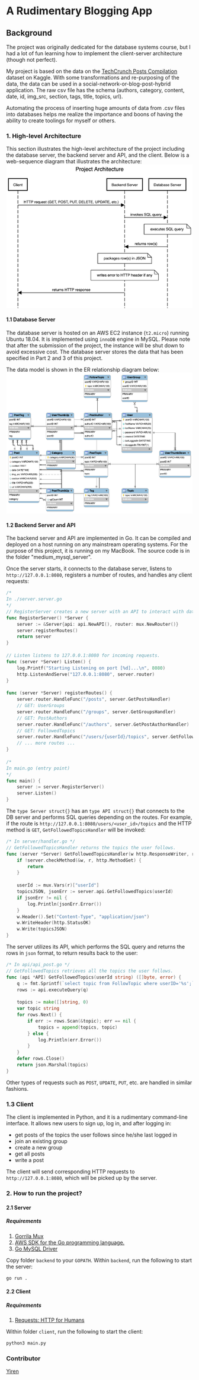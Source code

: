 # A Rudimentary Blogging App
## Background
The project was originally dedicated for the database systems course, but I had a lot of fun learning how to implement the client-server architecture (though not perfect). 

My project is based on the data on the [TechCrunch Posts Compilation](https://www.kaggle.com/thibalbo/techcrunch-posts-compilation) dataset on Kaggle. With some
transformations and re-purposing of the data, the data can be used in a social-network-or-blog-post-hybrid application. The raw csv file has the schema (authors, category, content, date, id, img_src, section, tags, title, topics, url).

Automating the process of inserting huge amounts of data from .csv files into databases helps me realize the importance and boons of having the ability to create toolings for myself or others. 

### 1. High-level Architecture
This section illustrates the high-level architecture of the project including the database server, the backend server and API, and the client. Below is a web-sequence diagram that illustrates the architecture:
![Web-sequence Diagram of Project Architecture](./docs/web_sequence_diagram.png "Web-sequence Diagram of Project Architecture")

#### 1.1 Database Server
The database server is hosted on an AWS EC2 instance (`t2.micro`) running Ubuntu 18.04. It is implemented using `innoDB` engine in MySQL. Please note that after the submission of the project, the instance will be shut down to avoid excessive cost. The database server stores the data that has been specified in Part 2 and 3 of this project.

The data model is shown in the ER relationship diagram below:
![ER Relationship Diagram](./docs/er/fakebook_png.png "ER Relationship Diagram")

#### 1.2 Backend Server and API
The backend server and API are implemented in Go. It can be compiled and deployed on a host running on any mainstream operating systems. For the purpose of this project, it is running on my MacBook. The source code is in the folder "medium_mysql_server". 

Once the server starts, it connects to the database server, listens to `http://127.0.0.1:8080`, registers a number of routes, and handles any client requests:
```go
/*
In ./server.server.go
*/
// RegisterServer creates a new server with an API to interact with database and a router.
func RegisterServer() *Server {
	server := &Server{api: api.NewAPI(), router: mux.NewRouter()}
	server.registerRoutes()
	return server
}

// Listen listens to 127.0.0.1:8080 for incoming requests.
func (server *Server) Listen() {
	log.Printf("Starting Listening on port [%d]...\n", 8080)
	http.ListenAndServe("127.0.0.1:8080", server.router)
}

func (server *Server) registerRoutes() {
	server.router.HandleFunc("/posts", server.GetPostsHandler)
	// GET: UserGroups
	server.router.HandleFunc("/groups", server.GetGroupsHandler)
	// GET: PostAuthors
	server.router.HandleFunc("/authors", server.GetPostAuthorHandler)
	// GET: FollowedTopics
	server.router.HandleFunc("/users/{userId}/topics", server.GetFollowedTopicsHandler)
    // ... more routes ...
}

/*
In main.go (entry point)
*/
func main() {
	server := server.RegisterServer()
	server.Listen()
}
```

The `type Server struct{}` has an `type API struct{}` that connects to the DB server and performs SQL queries depending on the routes. For example, if the route is `http://127.0.0.1:8080/users/<user_id>/topics` and the HTTP method is `GET`, `GetFollowedTopicsHandler` will be invoked:
```go
/* In server/handler.go */
// GetFollowedTopicsHandler returns the topics the user follows.
func (server *Server) GetFollowedTopicsHandler(w http.ResponseWriter, r *http.Request) {
	if !server.checkMethod(&w, r, http.MethodGet) {
		return
	}

	userId := mux.Vars(r)["userId"]
	topicsJSON, jsonErr := server.api.GetFollowedTopics(userId)
	if jsonErr != nil {
		log.Println(jsonErr.Error())
	}
	w.Header().Set("Content-Type", "application/json")
	w.WriteHeader(http.StatusOK)
	w.Write(topicsJSON)
}
```
The server utilizes its API, which performs the SQL query and returns the rows in `json` format, to return results back to the user:
```go
/* In api/api_post.go */
// GetFollowedTopics retrieves all the topics the user follows.
func (api *API) GetFollowedTopics(userId string) ([]byte, error) {
	q := fmt.Sprintf(`select topic from FollowTopic where userID='%s';`, userId)
	rows := api.executeQuery(q)

	topics := make([]string, 0)
	var topic string
	for rows.Next() {
		if err := rows.Scan(&topic); err == nil {
			topics = append(topics, topic)
		} else {
			log.Println(err.Error())
		}
	}
	defer rows.Close()
	return json.Marshal(topics)
}
```
Other types of requests such as `POST`, `UPDATE`, `PUT`, etc. are handled in similar fashions. 

### 1.3 Client
The client is implemented in Python, and it is a rudimentary command-line interface. It allows new users to sign up, log in, and after logging in:
* get posts of the topics the user follows since he/she last logged in
* join an existing group
* create a new group
* get all posts
* write a post

The client will send corresponding HTTP requests to `http://127.0.0.1:8080`, which will be picked up by the server. 

### 2. How to run the project?
#### 2.1 Server
##### Requirements
1. [Gorrila Mux](https://github.com/gorilla/mux)
2. [AWS SDK for the Go programming language.](https://github.com/aws/aws-sdk-go)
3. [Go MySQL Driver](https://github.com/Go-SQL-Driver/MySQL/)

Copy folder `backend` to your `GOPATH`. Within `backend`, run the following to start the server:
```zsh
go run .
```

#### 2.2 Client
##### Requirements
1. [Requests: HTTP for Humans](https://2.python-requests.org/en/master/)

Within folder `client`, run the following to start the client:
```zsh
python3 main.py
```

### Contributor
[Yiren](https://www.github.com/yirzhou)

